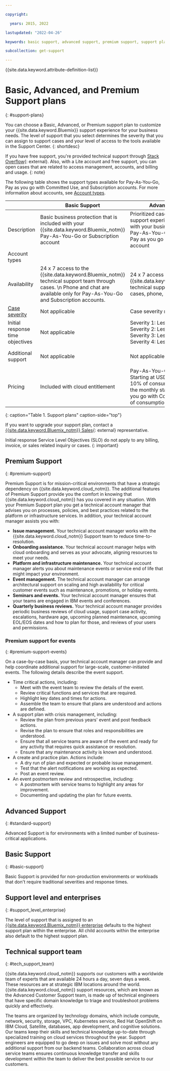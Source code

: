 ```yaml
---

copyright:

  years: 2015, 2022

lastupdated: "2022-04-26"

keywords: basic support, advanced support, premium support, support plans, free technical support, response time

subcollection: get-support

---
```


{{site.data.keyword.attribute-definition-list}}

# Basic, Advanced, and Premium Support plans
{: #support-plans}

You can choose a Basic, Advanced, or Premium support plan to customize your {{site.data.keyword.Bluemix}} support experience for your business needs. The level of support that you select determines the severity that you can assign to support cases and your level of access to the tools available in the Support Center. 
{: shortdesc}

If you have free support, you're provided technical support through [Stack Overflow](https://stackoverflow.com/questions/tagged/ibm-cloud?tab=Newest){: external}. Also, with a Lite account and free support, you can open cases that are related to access management, accounts, and billing and usage.
{: note}

The following table shows the support types available for Pay-As-You-Go, Pay as you go with Committed Use, and Subscription accounts. For more information about accounts, see [Account types](/docs/account?topic=account-accounts). 

|             | Basic Support | Advanced Support | Premium Support |
|-------------|---------------|------------------|-----------------|
| Description | Basic business protection that is included with your {{site.data.keyword.Bluemix_notm}} Pay-As-You-Go or Subscription account | Prioritized case handling and support experience that is aligned with your business needs for your Pay-As-You-Go, Subscription, or Pay as you go with Committed Use account | Client engagement that is aligned with your business outcomes to accelerate time-to-value for your Pay-As-You-Go, Subscription, or Pay as you go with Committed Use account |
| Account types | 
| Availability |  24 x 7 access to the {{site.data.keyword.Bluemix_notm}} technical support team through cases.  \n Phone and chat are available only for Pay-As-You-Go and Subscription accounts.  | 24 x 7 access to the {{site.data.keyword.Bluemix_notm}} technical support team through cases, phone, and chat | 24 x 7 access to the {{site.data.keyword.Bluemix_notm}} technical support team through cases, phone, and chat |
| [Case severity](/docs/get-support?topic=get-support-support-case-severity) | Not applicable | Case severity ranking available | Case severity ranking available |
| Initial response time objectives | Not applicable | Severity 1: Less than one hour  \n Severity 2: Less than two hours  \n Severity 3: Less than four hours  \n Severity 4: Less than eight hours | Severity 1: Less than 15 minutes  \n Severity 2: Less than one hour  \n Severity 3: Less than two hours  \n Severity 4: Less than four hours |
| Additional support               | Not applicable | Not applicable | Technical Account Manager assigned  \n Quarterly business reviews  \n Access to experts |
| Pricing  | Included with cloud entitlement | Pay-As-You-Go and Subscription: Starting at USD 200 per month or 10% of consumption if it exceeds the monthly starting price  \n Pay as you go with Committed Use: 10% of consumption | Pay-As-You-Go and Subscription: Starting at USD 10,000 per month or 10% of consumption if it exceeds the monthly starting price  \n Pay as you go with Committed Use: 10% of consumption|
{: caption="Table 1. Support plans" caption-side="top"}

If you want to upgrade your support plan, contact a [{{site.data.keyword.Bluemix_notm}} Sales](/catalog?contactmodule){: external} representative.

Initial response Service Level Objectives (SLO) do not apply to any billing, invoice, or sales related inquiry or cases.
{: important}


## Premium Support
{: #premium-support}

Premium Support is for mission-critical environments that have a strategic dependency on {{site.data.keyword.cloud_notm}}. The additional features of Premium Support provide you the comfort in knowing that {{site.data.keyword.cloud_notm}} has you covered in any situation. With your Premium Support plan you get a technical account manager that advises you on processes, policies, and best practices related to the platform or infrastructure services. In addition, your technical account manager assists you with:

* **Issue management.** Your technical account manager works with the {{site.data.keyword.cloud_notm}} Support team to reduce time-to-resolution. 
* **Onboarding assistance.** Your technical account manager helps with cloud onboarding and serves as your advocate, aligning resources to meet your needs.
* **Platform and infrastructure maintenance.** Your technical account manager alerts you about maintenance events or service end of life that might impact your environment.
* **Event management.** The technical account manager can arrange architectural support on scaling and high availability for critical customer events such as maintenance, promotions, or holiday events.
* **Seminars and events.** Your technical account manager ensures that your teams are engaged in IBM events and conferences.
* **Quarterly business reviews.** Your technical account manager provides periodic business reviews of cloud usage, support case activity, escalations, hardware age, upcoming planned maintenance, upcoming EOL/EOS dates and how to plan for those, and reviews of your users and permissions.

### Premium support for events
{: #premium-support-events}

On a case-by-case basis, your technical account manager can provide and help coordinate additional support for large-scale, customer-initiated events. The following details describe the event support.

* Time critical actions, including:
   * Meet with the event team to review the details of the event.
   * Review critical functions and services that are required.
   * Highlight key dates and times for actions.
   * Assemble the team to ensure that plans are understood and actions are defined.
* A support plan with crisis management, including:
   * Review the plan from previous years' event and post feedback actions.
   * Revise the plan to ensure that roles and responsibilities are understood.
   * Ensure that all service teams are aware of the event and ready for any activity that requires quick assistance or resolution.
   * Ensure that any maintenance activity is known and understood.
* A create and practice plan. Actions include:
   * A dry run of plan and expected or probable issue management.
   * Test that the alert notifications are working as expected.
   * Post an event review.
* An event postmortem review and retrospective, including:
   * A postmortem with service teams to highlight any areas for improvement.
   * Documenting and updating the plan for future events.
  

## Advanced Support
{: #standard-support}

Advanced Support is for environments with a limited number of business-critical applications.


## Basic Support
{: #basic-support}

Basic Support is provided for non-production environments or workloads that don't require traditional severities and response times.


## Support level and enterprises
{: #support_level_enterprise}

The level of support that is assigned to an [{{site.data.keyword.Bluemix_notm}} enterprise](/docs/account?topic=account-what-is-enterprise) defaults to the highest support plan within the enterprise. All child accounts within the enterprise also default to the highest support plan.

## Technical support team
{: #tech_support_team}

{{site.data.keyword.cloud_notm}} supports our customers with a worldwide team of experts that are available 24 hours a day, seven days a week. These resources are at strategic IBM locations around the world. {{site.data.keyword.cloud_notm}} support resources, which are known as the Advanced Customer Support team, is made up of technical engineers that have specific domain knowledge to triage and troubleshoot problems quickly and effectively.

The teams are organized by technology domains, which include compute, network, security, storage, VPC, Kubernetes service, Red Hat OpenShift on IBM Cloud, Satellite, databases, app development, and cognitive solutions. Our teams keep their skills and technical knowledge up-to-date through specialized training on cloud services throughout the year. Support engineers are equipped to go deep on issues and solve most without any additional support from our backend teams. Collaboration across cloud service teams ensures continuous knowledge transfer and skills development within the team to deliver the best possible service to our customers.
